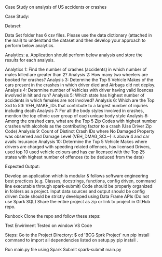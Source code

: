 Case Study on analysis of US accidents or crashes

Case Study:

Dataset:

Data Set folder has 6 csv files. Please use the data dictionary (attached in the mail) to understand the dataset and then develop your approach to perform below analytics.


Analytics: a. Application should perform below analysis and store the results for each analysis.

Analytics 1: Find the number of crashes (accidents) in which number of males killed are greater than 2?
Analysis 2: How many two wheelers are booked for crashes?
Analysis 3: Determine the Top 5 Vehicle Makes of the cars present in the crashes in which driver died and Airbags did not deploy.
Analysis 4: Determine number of Vehicles with driver having valid licences involved in hit and run?
Analysis 5: Which state has highest number of accidents in which females are not involved?
Analysis 6: Which are the Top 3rd to 5th VEH_MAKE_IDs that contribute to a largest number of injuries including death
Analysis 7: For all the body styles involved in crashes, mention the top ethnic user group of each unique body style
Analysis 8: Among the crashed cars, what are the Top 5 Zip Codes with highest number crashes with alcohols as the contributing factor to a crash (Use Driver Zip Code)
Analysis 9: Count of Distinct Crash IDs where No Damaged Property was observed and Damage Level (VEH_DMAG_SCL~) is above 4 and car avails Insurance
Analysis 10: Determine the Top 5 Vehicle Makes where drivers are charged with speeding related offences, has licensed Drivers, used top 10 used vehicle colours and has car licensed with the Top 25 states with highest number of offences (to be deduced from the data)


Expected Output:

Develop an application which is modular & follows software engineering best practices (e.g. Classes, docstrings, functions, config driven, command line executable through spark-submit)
Code should be properly organized in folders as a project.
Input data sources and output should be config driven
Code should be strictly developed using Data Frame APIs (Do not use Spark SQL)
Share the entire project as zip or link to project in GitHub repo.


Runbook
Clone the repo and follow these steps:

Test Enviriment
Tested on window VS Code

Steps:
Go to the Project Directory: $ cd 'BCG Sprk Project'
run pip install command to import all dependencies listed on setup.py
pip install .

Run main.py file using Spark Submit
spark-submit main.py
